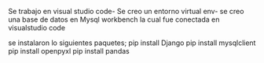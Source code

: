 Se trabajo en visual studio code-
Se creo un entorno virtual env-
se creo una base de datos en Mysql workbench la cual fue conectada en visualstudio code




se instalaron lo siguientes paquetes;
pip install Django
pip install mysqlclient
pip install openpyxl
pip install pandas
